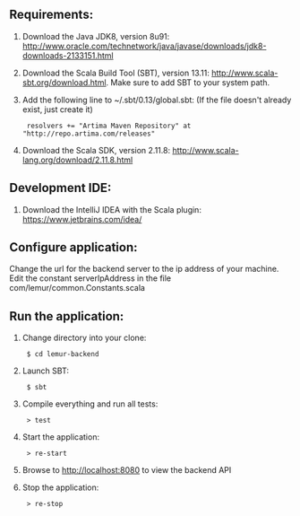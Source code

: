 ## **Requirements:** ##

1. Download the Java JDK8, version 8u91: http://www.oracle.com/technetwork/java/javase/downloads/jdk8-downloads-2133151.html

2. Download the Scala Build Tool (SBT), version 13.11: http://www.scala-sbt.org/download.html. Make sure to add SBT to your system path.

3. Add the following line to ~/.sbt/0.13/global.sbt: (If the file doesn't already exist, just create it)

        resolvers += "Artima Maven Repository" at "http://repo.artima.com/releases"

4. Download the Scala SDK, version 2.11.8: http://www.scala-lang.org/download/2.11.8.html

## **Development IDE:** ##

1. Download the IntelliJ IDEA with the Scala plugin: https://www.jetbrains.com/idea/

## **Configure application:** ##

Change the url for the backend server to the ip address of your machine.
Edit the constant serverIpAddress in the file com/lemur/common.Constants.scala


## **Run the application:** ##
1. Change directory into your clone:

        $ cd lemur-backend

2. Launch SBT:

        $ sbt

3. Compile everything and run all tests:

        > test

4. Start the application:

        > re-start

5. Browse to [http://localhost:8080](http://localhost:8080/) to view the backend API

6. Stop the application:

        > re-stop